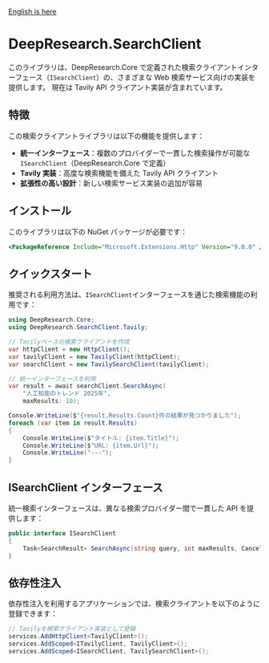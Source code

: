 [English is here ](README.md)

# DeepResearch.SearchClient

このライブラリは、DeepResearch.Core で定義された検索クライアントインターフェース（`ISearchClient`）の、さまざまな Web 検索サービス向けの実装を提供します。
現在は Tavily API クライアント実装が含まれています。

## 特徴

この検索クライアントライブラリは以下の機能を提供します：

- **統一インターフェース**：複数のプロバイダーで一貫した検索操作が可能な `ISearchClient`（DeepResearch.Core で定義）
- **Tavily 実装**：高度な検索機能を備えた Tavily API クライアント
- **拡張性の高い設計**：新しい検索サービス実装の追加が容易

## インストール

このライブラリは以下の NuGet パッケージが必要です：

```xml
<PackageReference Include="Microsoft.Extensions.Http" Version="9.0.0" />
```

## クイックスタート

推奨される利用方法は、`ISearchClient`インターフェースを通じた検索機能の利用です：

```csharp
using DeepResearch.Core;
using DeepResearch.SearchClient.Tavily;

// Tavilyベースの検索クライアントを作成
var httpClient = new HttpClient();
var tavilyClient = new TavilyClient(httpClient);
var searchClient = new TavilySearchClient(tavilyClient);

// 統一インターフェースを利用
var result = await searchClient.SearchAsync(
    "人工知能のトレンド 2025年",
    maxResults: 10);

Console.WriteLine($"{result.Results.Count}件の結果が見つかりました");
foreach (var item in result.Results)
{
    Console.WriteLine($"タイトル: {item.Title}");
    Console.WriteLine($"URL: {item.Url}");
    Console.WriteLine("---");
}
```

## ISearchClient インターフェース

統一検索インターフェースは、異なる検索プロバイダー間で一貫した API を提供します：

```csharp
public interface ISearchClient
{
    Task<SearchResult> SearchAsync(string query, int maxResults, CancellationToken cancellationToken = default);
}
```

## 依存性注入

依存性注入を利用するアプリケーションでは、検索クライアントを以下のように登録できます：

```csharp
// Tavilyを検索クライアント実装として登録
services.AddHttpClient<TavilyClient>();
services.AddScoped<ITavilyClient, TavilyClient>();
services.AddScoped<ISearchClient, TavilySearchClient>();
```
